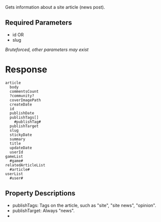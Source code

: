 Gets information about a site article (news post).
## Required Parameters
- id OR
- slug

_Bruteforced, other parameters may exist_

# Response
```
article
  body
  commentsCount
  ?community?
  coverImagePath
  createDate
  id
  publishDate
  publishTags[]
    #publishTag#
  publishTarget
  slug
  stickyDate
  summary
  title
  updateDate
  userId
gameList
  #game#
relatedArticleList
  #article#
userList
  #user#
```
## Property Descriptions
- publishTags: Tags on the article, such as "site", "site news", "opinion".
- publishTarget: Always "news".
- 





  
